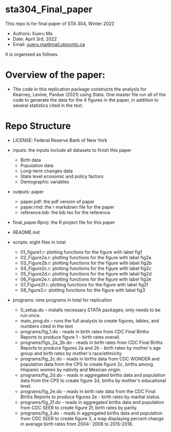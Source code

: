 # sta304_Final_paper
This repo is for final paper of STA 304, Winter 2022
- Authors: Xueru Ma
- Date: April 3rd, 2022
- Email: xueru.ma@mail.utoronto.ca

It is organised as follows.
# Overview of the paper: 
- The code in this replication package constructs the analysis for Kearney, Levine, Pardue (2021) using Stata. One master file run all of the code to generate the data for the 4 figures in the paper, in addition to several statistics cited in the text.

# Repo Structure
- LICENSE: Federal Reserve Bank of New York

- inputs: the inputs include all datasets to finish this paper
  * Birth data
  * Population data
  * Long-term changes data
  * State level economic and policy factors
  * Demographic variables
  
- outputs: paper
  * paper.pdf: the pdf version of paper
  * paper.rmd: the r markdown file for the paper
  * reference.bib: the bib tex for the reference
- final_paper.Rproj: the R project file for this paper
 
- README.md
- scripts: eight files in total
  * 01_figure1.r: plotting functions for the figure with label fig1
  * 02_Figure2a.r: plotting functions for the figure with label fig2a
  * 03_Figure2b.r: plotting functions for the figure with label fig2b
  * 04_Figure2c.r: plotting functions for the figure with label fig2c
  * 05_Figure2d.r: plotting functions for the figure with label fig2d
  * 06_Figure2e.r: plotting functions for the figure with label fig2e
  * 07_Figure2f.r: plotting functions for the figure with label fig2f
  * 08_figure3.r: plotting functions for the figure with label fig3
  
- programs: nine programs in total for replication
  * 0_setup.do – installs necessary STATA packages; only needs to be run once.
  * main_prog.do – runs the full analysis to create figures, tables, and numbers cited in the text
  * programs/fig_1.do - reads in birth rates from CDC Final Births Reports to produce figure 1 - birth rates overall.
  * programs/figs_2a_2b.do - reads in birth rates from CDC Final Births Reports to produce figures 2a and 2b - birth rates by mother's age group and birth rates by mother's race/ethnicity.
  * programs/fig_2c.do - reads in births data from CDC WONDER and population data from the CPS to create figure 2c, births among Hispanic women by nativity and Mexican origin.
  * programs/fig_2d.do - reads in aggregated births data and population data from the CPS to create figure 2d, births by mother's educational level.
  * programs/fig_2e.do - reads in birth rate data from the CDC Final Births Reports to produce figures 2e - birth rates by marital status.
  * programs/fig_2f.do - reads in aggregated births data and population from CDC SEER to create figure 2f, birth rates by parity.
  * programs/fig_3.do - reads in aggregated births data and population from CDC SEER to create figure 3, a map displaying percent change in average birth rates from 2004- 2008 to 2015-2018.

